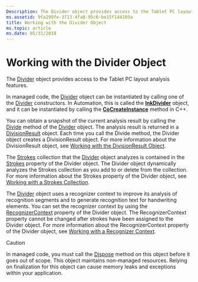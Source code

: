 ```yaml
---
Description: The Divider object provides access to the Tablet PC layout analysis features.
ms.assetid: 9fa299fe-3713-4fa8-95c6-be15f144103a
title: Working with the Divider Object
ms.topic: article
ms.date: 05/31/2018
---
```


# Working with the Divider Object

The [Divider](/previous-versions/ms583616(v=vs.100)) object provides access to the Tablet PC layout analysis features.

In managed code, the [Divider](/previous-versions/ms583616(v=vs.100)) object can be instantiated by calling one of the [Divider](/previous-versions/ms839465(v=msdn.10)) constructors. In Automation, this is called the [**InkDivider**](inkdivider-class.md) object, and it can be instantiated by calling the [**CoCreateInstance**](/windows/win32/api/combaseapi/nf-combaseapi-cocreateinstance) method in C++.

You can obtain a snapshot of the current analysis result by calling the [Divide](/previous-versions/ms839461(v=msdn.10)) method of the [Divider](/previous-versions/ms583616(v=vs.100)) object. The analysis result is returned in a [DivisionResult](/previous-versions/ms839371(v=msdn.10)) object. Each time you call the Divide method, the Divider object creates a DivisionResult object. For more information about the DivisionResult object, see [Working with the DivisionResult Object](working-with-the-divisionresult-object.md).

The [Strokes](/previous-versions/ms552701(v=vs.100)) collection that the [Divider](/previous-versions/ms583616(v=vs.100)) object analyzes is contained in the [Strokes](/previous-versions/ms839422(v=msdn.10)) property of the Divider object. The Divider object dynamically analyzes the Strokes collection as you add to or delete from the collection. For more information about the Strokes property of the Divider object, see [Working with a Strokes Collection](working-with-a-strokes-collection.md).

The [Divider](/previous-versions/ms583616(v=vs.100)) object uses a recognizer context to improve its analysis of recognition segments and to generate recognition text for handwriting elements. You can set the recognizer context by using the [RecognizerContext](/previous-versions/ms839415(v=msdn.10)) property of the Divider object. The RecognizerContext property cannot be changed after strokes have been assigned to the Divider object. For more information about the RecognizerContext property of the Divider object, see [Working with a Recognizer Context](working-with-a-recognizer-context.md).

> [!Caution]  
> In managed code, you must call the [Dispose](/previous-versions/ms839450(v=msdn.10)) method on this object before it goes out of scope. This object maintains non-managed resources. Relying on finalization for this object can cause memory leaks and exceptions within your application.

 

 

 